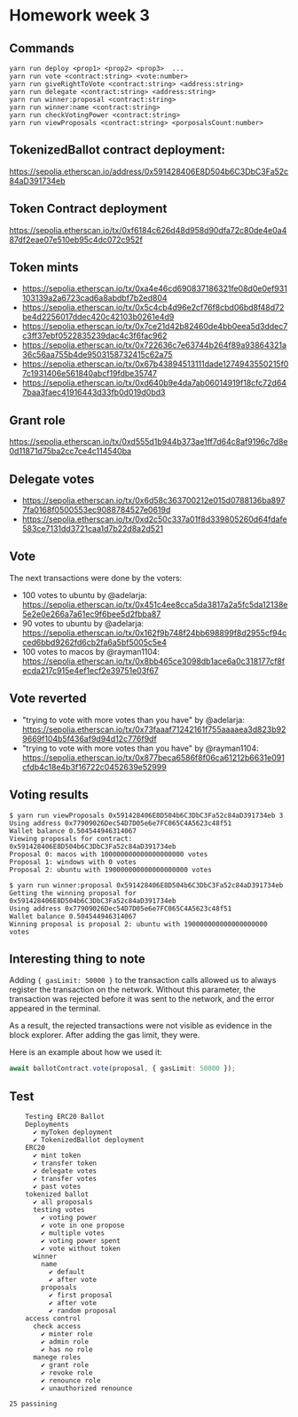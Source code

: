 # Homework week 3
## Commands 
```
yarn run deploy <prop1> <prop2> <prop3>  ...
yarn run vote <contract:string> <vote:number>
yarn run giveRightToVote <contract:string> <address:string>
yarn run delegate <contract:string> <address:string>
yarn run winner:proposal <contract:string>
yarn run winner:name <contract:string>
yarn run checkVotingPower <contract:string>
yarn run viewProposals <contract:string> <porposalsCount:number>
```
## TokenizedBallot contract deployment:
https://sepolia.etherscan.io/address/0x591428406E8D504b6C3DbC3Fa52c84aD391734eb

## Token Contract deployment
https://sepolia.etherscan.io/tx/0xf6184c626d48d958d90dfa72c80de4e0a487df2eae07e510eb95c4dc072c952f

## Token mints
* https://sepolia.etherscan.io/tx/0xa4e46cd690837186321fe08d0e0ef931103139a2a6723cad6a8abdbf7b2ed804
* https://sepolia.etherscan.io/tx/0x5c4cb4d96e2cf76f8cbd06bd8f48d72be4d2256017ddec420c42103b0261e4d9
* https://sepolia.etherscan.io/tx/0x7ce21d42b82460de4bb0eea5d3ddec7c3ff37ebf0522835239dac4c3f6fac962
* https://sepolia.etherscan.io/tx/0x722636c7e63744b264f89a93864321a36c56aa755b4de9503158732415c62a75
* https://sepolia.etherscan.io/tx/0x67b43894513111dade1274943550215f07c1931406e561840abcf19fdbe35747
* https://sepolia.etherscan.io/tx/0xd640b9e4da7ab06014919f18cfc72d647baa3faec41916443d33fb0d019d0bd3

## Grant role
https://sepolia.etherscan.io/tx/0xd555d1b944b373ae1ff7d64c8af9196c7d8e0d11871d75ba2cc7ce4c114540ba

## Delegate votes
* https://sepolia.etherscan.io/tx/0x6d58c363700212e015d0788136ba8977fa0168f0500553ec9088784527e0619d
* https://sepolia.etherscan.io/tx/0xd2c50c337a01f8d339805260d64fdafe583ce7131dd3721caa1d7b22d8a2d521

## Vote
The next transactions were done by the voters:

* 100 votes to ubuntu by @adelarja: https://sepolia.etherscan.io/tx/0x451c4ee8cca5da3817a2a5fc5da12138e5e2e0e266a7a61ec9f6bee5d2fbba87
* 90 votes to ubuntu by @adelarja: https://sepolia.etherscan.io/tx/0x162f9b748f24bb698899f8d2955cf94cced6bbd9262fd6cb2fa6a5bf5005c5e4
* 100 votes to macos by @rayman1104: https://sepolia.etherscan.io/tx/0x8bb465ce3098db1ace6a0c318177cf8fecda217c915e4ef1ecf2e39751e03f67

## Vote reverted
* "trying to vote with more votes than you have" by @adelarja: https://sepolia.etherscan.io/tx/0x73faaaf71242161f755aaaaea3d823b929669f104b5f436af9d94d12c776f9df
* "trying to vote with more votes than you have" by @rayman1104: https://sepolia.etherscan.io/tx/0x877beca6586f8f06ca61212b6631e091cfdb4c18e4b3f16722c0452639e52999

## Voting results
```
$ yarn run viewProposals 0x591428406E8D504b6C3DbC3Fa52c84aD391734eb 3
Using address 0x77909026Dec54D7D05e6e7FC065C4A5623c48f51
Wallet balance 0.504544946314067
Viewing proposals for contract: 0x591428406E8D504b6C3DbC3Fa52c84aD391734eb
Proposal 0: macos with 100000000000000000000 votes
Proposal 1: windows with 0 votes
Proposal 2: ubuntu with 190000000000000000000 votes
```

```
$ yarn run winner:proposal 0x591428406E8D504b6C3DbC3Fa52c84aD391734eb
Getting the winning proposal for 0x591428406E8D504b6C3DbC3Fa52c84aD391734eb
Using address 0x77909026Dec54D7D05e6e7FC065C4A5623c48f51
Wallet balance 0.504544946314067
Winning proposal is proposal 2: ubuntu with 190000000000000000000 votes
```

## Interesting thing to note
Adding `{ gasLimit: 50000 }` to the transaction calls allowed us to always register the transaction on the network. Without this parameter, the transaction was rejected before it was sent to the network, and the error appeared in the terminal.

As a result, the rejected transactions were not visible as evidence in the block explorer. After adding the gas limit, they were.

Here is an example about how we used it:

```typescript
await ballotContract.vote(proposal, { gasLimit: 50000 });
```

## Test
```
    Testing ERC20 Ballot
    Deployments
      ✔ myToken deployment
      ✔ TokenizedBallot deployment
    ERC20
      ✔ mint token
      ✔ transfer token
      ✔ delegate votes
      ✔ transfer votes
      ✔ past votes
    tokenized ballot
      ✔ all proposals
      testing votes
        ✔ voting power
        ✔ vote in one propose
        ✔ multiple votes
        ✔ voting power spent
        ✔ vote without token
      winner
        name
          ✔ default
          ✔ after vote
        proposals
          ✔ first proposal
          ✔ after vote
          ✔ random proposal
    access control
      check access
        ✔ minter role
        ✔ admin role
        ✔ has no role
      manege roles
        ✔ grant role
        ✔ revoke role
        ✔ renounce role
        ✔ unauthorized renounce

25 passining
```
